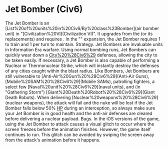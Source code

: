 # Jet Bomber (Civ6)

The Jet Bomber is an [List%20of%20units%20in%20Civ6/By%20class%23Bomber](air bomber unit) in "[Civilization%20VI](Civilization VI)". It upgrades from the (or its replacements) and requires .
In the "" expansion, the Jet Bomber requires 1 to train and 1 per turn to maintain.
Strategy.
Jet Bombers are invaluable units in Information Era warfare. Using normal bombing runs, Jet Bombers can quickly wear down a [City%20%28Civ6%29](city's) defenses, allowing the city to be taken easily. If necessary, a Jet Bomber is also capable of performing a Nuclear or Thermonuclear Strike, which will instantly destroy the defenses of any cities caught within the blast radius. Like Bombers, Jet Bombers are still vulnerable to [Anti-Air%20Gun%20%28Civ6%29](Anti-Air Guns), [Mobile%20SAM%20%28Civ6%29](Mobile SAMs), patrolling fighters, a select few [Naval%20unit%20%28Civ6%29](naval units), and (in "Gathering Storm") [Giant%20Death%20Robot%20%28Civ6%29](Giant Death Robots).
When delivering [Nuclear%20weapons%20%28Civ6%29](nuclear weapons), the attack will fail and the nuke will be lost if the Jet Bomber falls below 50% [HP](HP) during an interception, so always make sure your Jet Bomber is in good health and the anti-air defenses are cleared before delivering a nuclear payload.
Bugs.
In the iOS versions of the game, using the Jet Bomber to attack causes a visual glitch to occur where the screen freezes before the animation finishes. However, the game itself continues to run. This glitch can be avoided by swiping the screen away from the attack's animation before it happens.